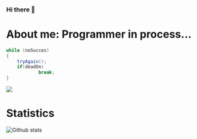 ### Hi there 👋

# About me: Programmer in process...                                          

```java
while (noSucces)
{
    tryAgain();
    if(deadOn)
            break;
}
```
![](https://cdn.dribbble.com/users/1162077/screenshots/3848914/programmer.gif)

# Statistics
![Github stats](https://github-readme-stats.vercel.app/api?username=KenCuevas&theme=highcontrast&show_icons=true&count_private=true)
<!--
- 🔭 I’m currently working on ...
- 🌱 I’m currently learning ...
- 👯 I’m looking to collaborate on ...
- 🤔 I’m looking for help with ...
- 💬 Ask me about ...
- 📫 How to reach me: ...
- 😄 Pronouns: ...
- ⚡ Fun fact: ...
!-->
